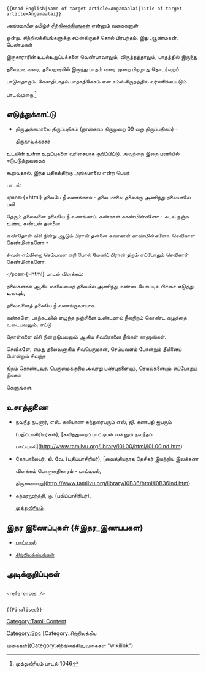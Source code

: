 ```{=mediawiki}
{{Read English|Name of target article=Angamaalai|Title of target article=Angamaalai}}
```
*அங்கமாலை* தமிழ்ச் [சிற்றிலக்கியங்கள்](சிற்றிலக்கியங்கள் "wikilink") என்னும் வகைகளுள்
ஒன்று. சிற்றிலக்கியங்களுக்கு சம்ஸ்கிருதச் சொல் பிரபந்தம். இது ஆண்மகன், பெண்மகள்
இருசாராரின் உடல்உறுப்புக்களை வெண்பாவாலும், விருத்தத்தாலும், பாதத்தில் இருந்து
தலைமுடி வரை, தலைமுடியில் இருந்து பாதம் வரை முறை பிறழாது தொடர்வுறப்
பாடுவதாகும். கேசாதிபாதம் பாதாதிகேசம் என சம்ஸ்கிருதத்தில் வர்ணிக்கப்படும்
பாடல்முறை.[^1]

## எடுத்துக்காட்டு

-   திருஅங்கமாலை திருப்பதிகம் (நான்காம் திருமுறை 09 வது திருப்பதிகம்) -
    திருநாவுக்கரசர்

உடலின் உள்ள உறுப்புகளை வரிசையாக குறிப்பிட்டு, அவற்றை இறை பணியில் ஈடுபடுத்துவதைக்
கூறுவதால், இந்த பதிகத்திற்கு அங்கமாலை என்ற பெயர்

பாடல்:

`<poem>`{=html} தலையே நீ வணங்காய் - தலை மாலை தலைக்கு அணிந்து தலையாலே பலி
தேரும் தலைவனை தலையே நீ வணங்காய். கண்காள் காண்மின்களோ - கடல் நஞ்சு உண்ட கண்டன் தன்னை
எண்தோள் வீசி நின்று ஆடும் பிரான் தன்னை கண்காள் காண்மின்களோ. செவிகாள் கேண்மின்களோ -
சிவன் எம்மிறை செம்பவள எரி போல் மேனிப் பிரான் திறம் எப்போதும் செவிகாள் கேண்மின்களோ.
`</poem>`{=html} பாடல் விளக்கம்:

தலைகளால் ஆகிய மாலையைத் தலையில் அணிந்து மண்டையோட்டில் பிச்சை எடுத்து உலவும்,
தலைவனைத் தலையே நீ வணங்குவாயாக.

கண்களே, பாற்கடலில் எழுந்த நஞ்சினை உண்டதால் நீலநிறம் கொண்ட கழுத்தை உடையவனும், எட்டு
தோள்களை வீசி நின்றாடுபவனும் ஆகிய சிவபிரானை நீங்கள் காணுங்கள்.

செவிகளே, எமது தலைவனாகிய சிவபெருமான், செம்பவளம் போன்றும் தீயினைப் போன்றும் சிவந்த
நிறம் கொண்டவர். பெருமைக்குரிய அவரது பண்புகளையும், செயல்களையும் எப்போதும் நீங்கள்
கேளுங்கள்.

## உசாத்துணை

-   நவநீத நடனார், எஸ். கலியாண சுந்தரையரும் எஸ், ஜி. கணபதி ஐயரும்
    (பதிப்பாசிரியர்கள்), [கலித்துறைப் பாட்டியல் என்னும் நவநீதப்
    பாட்டியல்](http://www.tamilvu.org/library/l0L00/html/l0L00ind.htm)
-   கோபாலையர், தி. வே. (பதிப்பாசிரியர்), [வைத்தியநாத தேசிகர் இயற்றிய இலக்கண
    விளக்கம் பொருளதிகாரம் - பாட்டியல்,
    திருவையாறு](http://www.tamilvu.org/library/l0B36/html/l0B36ind.htm).
-   சுந்தரமூர்த்தி, கு. (பதிப்பாசிரியர்),
    [முத்துவீரியம்](http://www.tamilvu.org/library/l0I00/html/l0I00inx.htm)

## இதர இணைப்புகள் {#இதர_இணபபகள}

-   [பாட்டியல்](பாட்டியல் "wikilink")
-   [சிற்றிலக்கியங்கள்](சிற்றிலக்கியங்கள் "wikilink")

## அடிக்குறிப்புகள்

```{=html}
<references />
```
```{=mediawiki}
{{Finalised}}
```
[Category:Tamil Content](Category:Tamil_Content "wikilink")
[Category:Spc](Category:Spc "wikilink") [Category:சிற்றிலக்கிய
வகைகள்](Category:சிற்றிலக்கிய_வகைகள் "wikilink")

[^1]: முத்துவீரியம் பாடல் 1046
